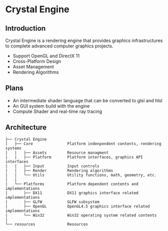 # Crystal Engine

## Introduction
Crystal Engine is a rendering engine that provides graphics infrastructures to complete
advanced computer graphics projects.

- Support OpenGL and DirectX 11
- Cross-Platform Design
- Asset Management
- Rendering Algorithms

## Plans
- An intermediate shader language that can be converted to glsl and hlsl
- An GUI system build with the engine
- Compute Shader and real-time ray tracing

## Architecture
```
├── Crystal Engine          
|   ├── Core			   Platform indenpendent contents, rendering systems  
|   |   ├── Assets		   Resource managment
|   |   ├── Platform	   Platform interfaces, graphics API interfaces  
|   |   ├── Input          Input controls
|   |   ├── Render         Rendering algorithms
|   |   └── Utils		   Utility functions, math, geometry, etc.
|   |
|   └── Platforms          Platform dependent contents and implementations
|       ├── DX11           DX11 graphics interface related implementations
|       ├── GLFW		   GLFW subsystem
|		├── OpenGL		   OpenGL4.5 graphics interface related implementations
|       └── Win32		   Win32 operating system related contents
|
└── resources			   Resources
```